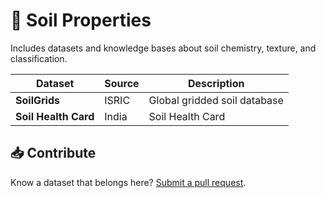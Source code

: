 # 🧪 Soil Properties

Includes datasets and knowledge bases about soil chemistry, texture, and classification.

| Dataset | Source | Description |
|---------|--------|-------------|
| **SoilGrids** | ISRIC | Global gridded soil database | [soilgrids.org](https://soilgrids.org) |
| **Soil Health Card** | India | Soil Health Card | [Soil Health Card](https://soilhealth.dac.gov.in/dashboard) |

## 📥 Contribute

Know a dataset that belongs here? [Submit a pull request](../contributing.md).
